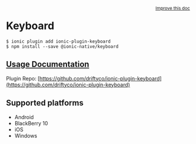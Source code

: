 <a style="float:right;font-size:12px;" href="http://github.com/driftyco/ionic-native/edit/master/src/@ionic-native/plugins/keyboard/index.ts#L2">
  Improve this doc
</a>

# Keyboard

```
$ ionic plugin add ionic-plugin-keyboard
$ npm install --save @ionic-native/keyboard
```

## [Usage Documentation](https://ionicframework.com/docs/native/keyboard/)

Plugin Repo: [https://github.com/driftyco/ionic-plugin-keyboard](https://github.com/driftyco/ionic-plugin-keyboard)



## Supported platforms
- Android
- BlackBerry 10
- iOS
- Windows




